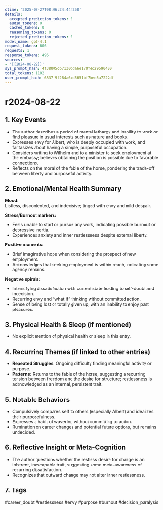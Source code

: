 ```yaml
---
ctime: '2025-07-27T08:06:24.444258'
details:
  accepted_prediction_tokens: 0
  audio_tokens: 0
  cached_tokens: 0
  reasoning_tokens: 0
  rejected_prediction_tokens: 0
model_name: gpt-4.1
request_tokens: 606
requests: 1
response_tokens: 496
sources:
- '[[2024-08-22]]'
sys_prompt_hash: 4f38005cb7130dda6e170fdc29590420
total_tokens: 1102
user_prompt_hash: 6837f9f284a6cd5651bf7bee5a7222df
---
```

# r2024-08-22

## 1. Key Events

- The author describes a period of mental lethargy and inability to work or find pleasure in usual interests such as nature and books.
- Expresses envy for Albert, who is deeply occupied with work, and fantasizes about having a simple, purposeful occupation.
- Considers writing to Wilhelm and to a minister to seek employment at the embassy; believes obtaining the position is possible due to favorable connections.
- Reflects on the moral of the fable of the horse, pondering the trade-off between liberty and purposeful activity.

## 2. Emotional/Mental Health Summary

**Mood:**  
Listless, discontented, and indecisive; tinged with envy and mild despair.

**Stress/Burnout markers:**  
- Feels unable to start or pursue any work, indicating possible burnout or depressive inertia.
- Experiences anxiety and inner restlessness despite external liberty.

**Positive moments:**  
- Brief imaginative hope when considering the prospect of new employment.
- Acknowledges that seeking employment is within reach, indicating some agency remains.

**Negative spirals:**  
- Intensifying dissatisfaction with current state leading to self-doubt and indecision.
- Recurring envy and “what if” thinking without committed action.
- Sense of being lost or totally given up, with an inability to enjoy past pleasures.

## 3. Physical Health & Sleep (if mentioned)

- No explicit mention of physical health or sleep in this entry.

## 4. Recurring Themes (if linked to other entries)

- **Repeated Struggles:** Ongoing difficulty finding meaningful activity or purpose.
- **Patterns:** Returns to the fable of the horse, suggesting a recurring tension between freedom and the desire for structure; restlessness is acknowledged as an internal, persistent trait.

## 5. Notable Behaviors

- Compulsively compares self to others (especially Albert) and idealizes their purposefulness.
- Expresses a habit of wavering without committing to action.
- Rumination on career changes and potential future options, but remains undecided.

## 6. Reflective Insight or Meta-Cognition

- The author questions whether the restless desire for change is an inherent, inescapable trait, suggesting some meta-awareness of recurring dissatisfaction.
- Recognizes that outward change may not alter inner restlessness.

## 7. Tags

#career_doubt #restlessness #envy #purpose #burnout #decision_paralysis